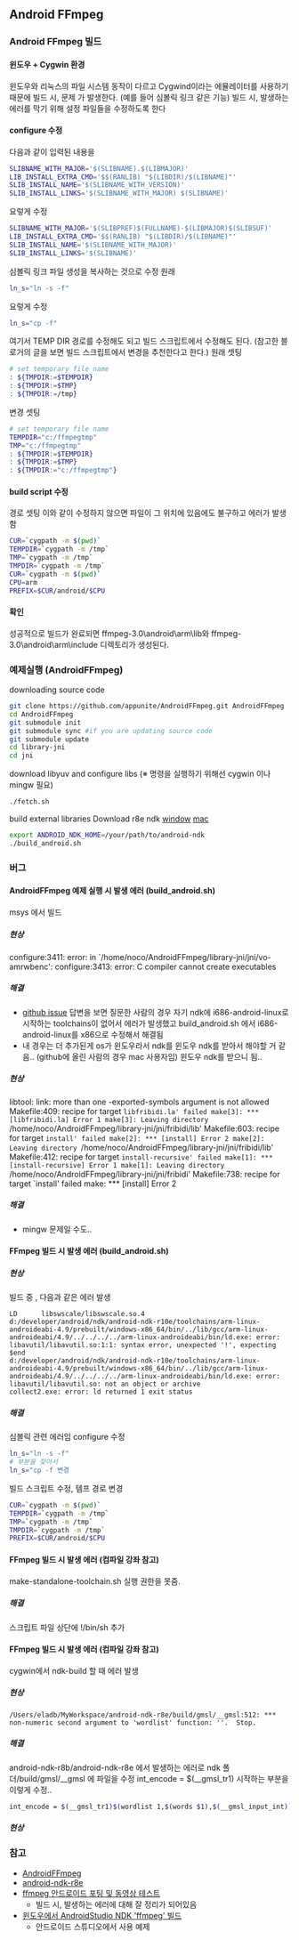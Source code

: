 ## Android FFmpeg
### Android FFmpeg 빌드
#### 윈도우 + Cygwin 환경
윈도우와 리눅스의 파일 시스템 동작이 다르고 Cygwind이라는 에뮬레이터를 사용하기 때문에
빌드 시, 문제 가 발생한다. (예를 들어 심볼릭 링크 같은 기능) 빌드 시, 발생하는 에러를
막기 위해 설정 파일들을 수정하도록 한다

#### configure 수정
다음과 같이 입력된 내용을
```bash
SLIBNAME_WITH_MAJOR='$(SLIBNAME).$(LIBMAJOR)'
LIB_INSTALL_EXTRA_CMD='$$(RANLIB) "$(LIBDIR)/$(LIBNAME)"'
SLIB_INSTALL_NAME='$(SLIBNAME_WITH_VERSION)'
SLIB_INSTALL_LINKS='$(SLIBNAME_WITH_MAJOR) $(SLIBNAME)'
```
요렇게 수정
```bash
SLIBNAME_WITH_MAJOR='$(SLIBPREF)$(FULLNAME)-$(LIBMAJOR)$(SLIBSUF)'
LIB_INSTALL_EXTRA_CMD='$$(RANLIB) "$(LIBDIR)/$(LIBNAME)"'
SLIB_INSTALL_NAME='$(SLIBNAME_WITH_MAJOR)'
SLIB_INSTALL_LINKS='$(SLIBNAME)'
```
심볼릭 링크 파일 생성을 복사하는 것으로 수정
원래
```bash
ln_s="ln -s -f"
```
요렇게 수정
```bash
ln_s="cp -f"
```
여기서 TEMP DIR 경로를 수정해도 되고 빌드 스크립트에서 수정해도 된다.
(참고한 블로거의 글을 보면 빌드 스크립트에서 변경을 추천한다고 한다.)
원래 셋팅
```bash
# set temporary file name
: ${TMPDIR:=$TEMPDIR}
: ${TMPDIR:=$TMP}
: ${TMPDIR:=/tmp}
```
변경 셋팅
```bash
# set temporary file name
TEMPDIR="c:/ffmpegtmp"
TMP="c:/ffmpegtmp"
: ${TMPDIR:=$TEMPDIR}
: ${TMPDIR:=$TMP}
: ${TMPDIR:="c:/ffmpegtmp"}
```
#### build script 수정
경로 셋팅
이와 같이 수정하지 않으면 파일이 그 위치에 있음에도 불구하고 에러가 발생함
```bash
CUR=`cygpath -m $(pwd)`
TEMPDIR=`cygpath -m /tmp`
TMP=`cygpath -m /tmp`
TMPDIR=`cygpath -m /tmp`
CUR=`cygpath -m $(pwd)`
CPU=arm
PREFIX=$CUR/android/$CPU
```
#### 확인
성공적으로 빌드가 완료되면  ffmpeg-3.0\android\arm\lib와 ffmpeg-3.0\android\arm\include 디렉토리가 생성된다.


### 예제실행 (AndroidFFmpeg)
downloading source code
```bash
git clone https://github.com/appunite/AndroidFFmpeg.git AndroidFFmpeg
cd AndroidFFmpeg
git submodule init
git submodule sync #if you are updating source code
git submodule update
cd library-jni
cd jni
```
download libyuv and configure libs (※ 명령을 실행하기 위해선 cygwin 이나 mingw 필요)
```bash
./fetch.sh
```
build external libraries Download r8e ndk 
[window](https://dl.google.com/android/ndk/android-ndk-r8e-windows-x86_64.zip)
[mac](https://dl.google.com/android/ndk/android-ndk-r8e-darwin-x86_64.tar.bz2)
```bash
export ANDROID_NDK_HOME=/your/path/to/android-ndk
./build_android.sh
```

### 버그
#### AndroidFFmpeg 예제 실행 시 발생 에러 (build_android.sh)
msys 에서 빌드
##### 현상
configure:3411: error: in `/home/noco/AndroidFFmpeg/library-jni/jni/vo-amrwbenc':
configure:3413: error: C compiler cannot create executables
##### 해결
- [github issue](https://github.com/appunite/AndroidFFmpeg/issues/1) 답변을 보면 질문한 사람의 경우 자기 ndk에 i686-android-linux로 시작하는 toolchains이 없어서 에러가 발생했고 build_android.sh 에서 i686-android-linux를 x86으로 수정해서 해결됨
- 내 경우는 더 추가된게 os가 윈도우라서 ndk를 윈도우 ndk를 받아서 해야할 거 같음.. (github에 올린 사람의 경우 mac 사용자임) 윈도우 ndk를 받으니 됨..  

##### 현상
libtool: link: more than one -exported-symbols argument is not allowed
Makefile:409: recipe for target `libfribidi.la' failed
make[3]: *** [libfribidi.la] Error 1
make[3]: Leaving directory `/home/noco/AndroidFFmpeg/library-jni/jni/fribidi/lib'
Makefile:603: recipe for target `install' failed
make[2]: *** [install] Error 2
make[2]: Leaving directory `/home/noco/AndroidFFmpeg/library-jni/jni/fribidi/lib'
Makefile:412: recipe for target `install-recursive' failed
make[1]: *** [install-recursive] Error 1
make[1]: Leaving directory `/home/noco/AndroidFFmpeg/library-jni/jni/fribidi'
Makefile:738: recipe for target `install' failed
make: *** [install] Error 2
##### 해결
- mingw 문제일 수도..

#### FFmpeg 빌드 시 발생 에러 (build_android.sh)
##### 현상
빌드 중 , 다음과 같은 에러 발생
```
LD      libswscale/libswscale.so.4
d:/developer/android/ndk/android-ndk-r10e/toolchains/arm-linux-androideabi-4.9/prebuilt/windows-x86_64/bin/../lib/gcc/arm-linux-androideabi/4.9/../../../../arm-linux-androideabi/bin/ld.exe: error: libavutil/libavutil.so:1:1: syntax error, unexpected '!', expecting $end
d:/developer/android/ndk/android-ndk-r10e/toolchains/arm-linux-androideabi-4.9/prebuilt/windows-x86_64/bin/../lib/gcc/arm-linux-androideabi/4.9/../../../../arm-linux-androideabi/bin/ld.exe: error: libavutil/libavutil.so: not an object or archive
collect2.exe: error: ld returned 1 exit status
```
##### 해결
심볼릭 관련 에러임
configure 수정
```bash
ln_s="ln -s -f"
# 부분을 찾아서 
ln_s="cp -f 변경
```
빌드 스크립트 수정, 템프 경로 변경
```bash
CUR=`cygpath -m $(pwd)`
TEMPDIR=`cygpath -m /tmp`
TMP=`cygpath -m /tmp`
TMPDIR=`cygpath -m /tmp`
PREFIX=$CUR/android/$CPU
```
#### FFmpeg 빌드 시 발생 에러 (컴파일 강좌 참고)
make-standalone-toolchain.sh 실행 권한을 못줌.
##### 해결
스크립트 파일 상단에 !/bin/sh 추가

#### FFmpeg 빌드 시 발생 에러 (컴파일 강좌 참고)
cygwin에서 ndk-build 할 때 에러 발생
##### 현상
```
/Users/eladb/MyWorkspace/android-ndk-r8e/build/gmsl/__gmsl:512: *** non-numeric second argument to 'wordlist' function: ''.  Stop.
```
##### 해결
android-ndk-r8b/android-ndk-r8e 에서 발생하는 에러로
ndk 폴더/build/gmsl/__gmsl 에 파일을 수정 
int_encode = $(__gmsl_tr1) 시작하는 부분을 이렇게 수정..
```sh
int_encode = $(__gmsl_tr1)$(wordlist 1,$(words $1),$(__gmsl_input_int))
```





##### 현상



### 참고
- [AndroidFFmpeg](https://github.com/appunite/AndroidFFmpeg)
- [android-ndk-r8e](https://github.com/appunite/AndroidFFmpeg)
- [ffmpeg 안드로이드 포팅 및 동영상 테스트](http://blog.naver.com/PostView.nhn?blogId=just4u78&logNo=220628698165&categoryNo=0&parentCategoryNo=0&viewDate=&currentPage=1&postListTopCurrentPage=1&from=postView)
  - 빌드 시, 발생하는 에러에 대해 잘 정리가 되어있음
- [윈도우에서 AndroidStudio NDK 'ffmpeg' 빌드](http://devlibch.blogspot.kr/2015/12/androidstudio-ndk-ffmpeg.html)
  - 안드로이드 스튜디오에서 사용 예제